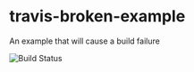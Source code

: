 # travis-broken-example

An example that will cause a build failure

![Build Status](https://travis-ci.org/CILP/travis-broken-example.svg?branch=master)
